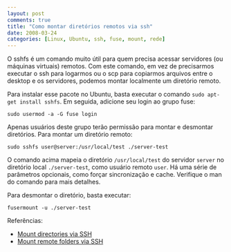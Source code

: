 ```yaml
---
layout: post
comments: true
title: "Como montar diretórios remotos via ssh"
date: 2008-03-24
categories: [Linux, Ubuntu, ssh, fuse, mount, rede]
---
```

O sshfs é um comando muito útil para quem precisa acessar servidores (ou máquinas virtuais) remotos. Com este comando, em vez de precisarmos executar o ssh para logarmos ou o scp para copiarmos arquivos entre o desktop e os servidores, podemos montar localmente um diretório remoto.

Para instalar esse pacote no Ubuntu, basta executar o comando `sudo apt-get install sshfs`. Em seguida, adicione seu login ao grupo fuse:

`sudo usermod -a -G fuse login`

Apenas usuários deste grupo terão permissão para montar e desmontar diretórios. Para montar um diretório remoto:

`sudo sshfs user@server:/usr/local/test ./server-test`

O comando acima mapeia o diretório `/usr/local/test` do servidor `server` no diretório local `./server-test`, como usuário remoto `user`. Há uma série de parâmetros opcionais, como forçar sincronização e cache. Verifique o man do comando para mais detalhes.

Para desmontar o diretório, basta executar:

`fusermount -u ./server-test`

Referências:

- [Mount directories via SSH](http://liquidat.wordpress.com/2008/02/23/short-tip-mount-directories-via-ssh/)
- [Mount remote folders via SSH](http://www.ducea.com/2008/02/29/mount-remote-folders-via-ssh/)
